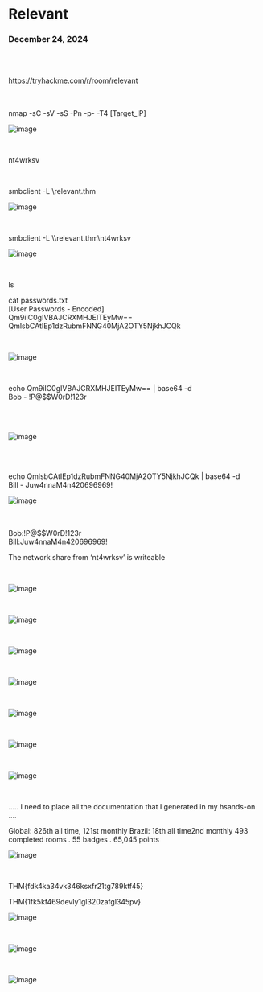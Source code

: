 <h1>Relevant</h1>
<h3>December 24, 2024</h3>

<br>

<br>

https://tryhackme.com/r/room/relevant

<br>

<br>
nmap -sC -sV -sS -Pn -p- -T4 [Target_IP]<br>

![image](https://github.com/user-attachments/assets/2b1695db-fe46-428b-bd11-a76d6644e989)


<br>

nt4wrksv

<br>

smbclient -L \\relevant.thm<br>

![image](https://github.com/user-attachments/assets/40ed588d-5c1e-42aa-9e7c-ee670fdf999c)

<br>

smbclient -L \\\\relevant.thm\\nt4wrksv<br>

![image](https://github.com/user-attachments/assets/9bdc76d8-9135-44d8-86f0-76c8ebffad62)

<br>

ls<br>

cat passwords.txt<br>
[User Passwords - Encoded]<br>
Qm9iIC0gIVBAJCRXMHJEITEyMw==<br>
QmlsbCAtIEp1dzRubmFNNG40MjA2OTY5NjkhJCQk<br>

<br>


![image](https://github.com/user-attachments/assets/d407eec0-9d53-4552-8ed6-c4aec0cff47b)

<br>

echo Qm9iIC0gIVBAJCRXMHJEITEyMw== | base64 -d<br>
Bob - !P@$$W0rD!123r<br><br>

<br>

![image](https://github.com/user-attachments/assets/ee2c2983-cae9-4730-98c3-2e061847e683)

<br>






<br>

echo QmlsbCAtIEp1dzRubmFNNG40MjA2OTY5NjkhJCQk | base64 -d<br>
Bill - Juw4nnaM4n420696969!<br>

![image](https://github.com/user-attachments/assets/e7d0bebe-9d54-478f-9fde-b528fd2a16ba)

<br>
<br>
Bob:!P@$$W0rD!123r<br>
Bill:Juw4nnaM4n420696969!<br>

<p>The network share from ‘nt4wrksv’ is writeable</p>

<br>


![image](https://github.com/user-attachments/assets/001dd077-12db-42cd-997e-9b8e9bf09bf1)

<br>

![image](https://github.com/user-attachments/assets/f05dc433-a04a-4aff-bbfc-149e53a58f73)

<br>

![image](https://github.com/user-attachments/assets/25368979-8d6c-46c0-9214-d96a2f719f43)

<br>

![image](https://github.com/user-attachments/assets/cb43f68d-1d0d-4a28-ba89-041b3c33f7d0)


<br>

![image](https://github.com/user-attachments/assets/59bd97dd-4242-4911-bfcf-24df5f91f04d)

<br>

![image](https://github.com/user-attachments/assets/784dd442-1bb3-4451-a623-68634f06b292)

<br>


![image](https://github.com/user-attachments/assets/e1fc7491-c8b4-4bfd-978e-b4f455a5c081)

<br>




<p>.....  I need to place all the documentation that I generated in my hsands-on ....</p>







Global: 826th all time, 121st monthly
Brazil: 18th all time2nd monthly
493 completed rooms . 55 badges . 65,045 points
<br>

![image](https://github.com/user-attachments/assets/adf7bef1-49c7-4f4e-ba05-43049f890788)

<br>

THM{fdk4ka34vk346ksxfr21tg789ktf45}<br>

THM{1fk5kf469devly1gl320zafgl345pv}

![image](https://github.com/user-attachments/assets/cd4976bb-8f65-4683-9861-cae9f311d288)

<br>

![image](https://github.com/user-attachments/assets/ecde9507-0634-482e-b550-c755ef856d0c)

<br>

![image](https://github.com/user-attachments/assets/80cad7b6-02e1-43ca-9b18-d0776a1bbee8)


